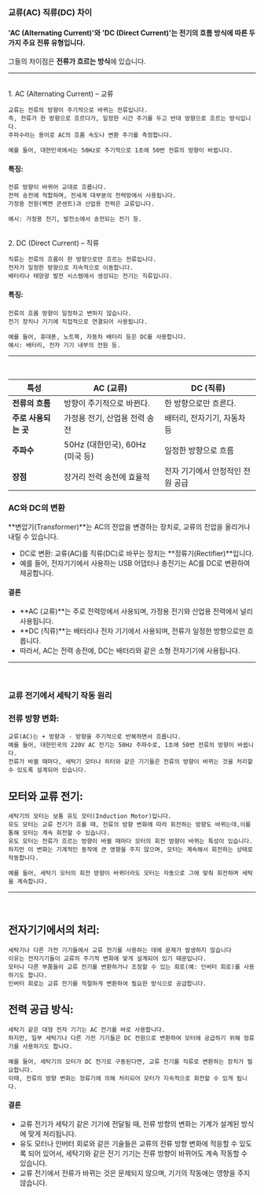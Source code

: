 ### 교류(AC) 직류(DC) 차이

#### **'AC (Alternating Current)'와 'DC (Direct Current)'는 전기의 흐름 방식에 따른 두 가지 주요 전류 유형입니다.**

그들의 차이점은 **전류가 흐르는 방식**에 있습니다.

---
<br>
1. AC (Alternating Current) – 교류

```   
교류는 전류의 방향이 주기적으로 바뀌는 전류입니다.
즉, 전류가 한 방향으로 흐르다가, 일정한 시간 주기를 두고 반대 방향으로 흐르는 방식입니다.
주파수라는 용어로 AC의 흐름 속도나 변환 주기를 측정합니다.

예를 들어, 대한민국에서는 50Hz로 주기적으로 1초에 50번 전류의 방향이 바뀝니다.
```  
#### 특징:

```
전류 방향이 바뀌어 교대로 흐릅니다.
전력 송전에 적합하며, 전세계 대부분의 전력망에서 사용됩니다.
가정용 전원(벽면 콘센트)과 산업용 전력은 교류입니다.

예시: 가정용 전기, 발전소에서 송전되는 전기 등.
```
<br>
2. DC (Direct Current) – 직류

```
직류는 전류의 흐름이 한 방향으로만 흐르는 전류입니다.
전자가 일정한 방향으로 지속적으로 이동합니다.
배터리나 태양광 발전 시스템에서 생성되는 전기는 직류입니다.
```
#### 특징:

```
전류의 흐름 방향이 일정하고 변하지 않습니다.
전기 장치나 기기에 직접적으로 연결되어 사용됩니다.

예를 들어, 휴대폰, 노트북, 자동차 배터리 등은 DC를 사용합니다.
예시: 배터리, 전자 기기 내부의 전원 등.
```
---
<br>

| **특성**          | **AC (교류)**                   | **DC (직류)**                |
|-------------------|--------------------------------|-----------------------------|
| **전류의 흐름**    | 방향이 주기적으로 바뀐다.       | 한 방향으로만 흐른다.         |
| **주로 사용되는 곳** | 가정용 전기, 산업용 전력 송전   | 배터리, 전자기기, 자동차 등    |
| **주파수**        | 50Hz (대한민국), 60Hz (미국 등) | 일정한 방향으로 흐름         |
| **장점**          | 장거리 전력 송전에 효율적        | 전자 기기에서 안정적인 전원 공급 |


### AC와 DC의 변환
**변압기(Transformer)**는 AC의 전압을 변경하는 장치로, 교류의 전압을 올리거나 내릴 수 있습니다.

- DC로 변환: 교류(AC)를 직류(DC)로 바꾸는 장치는 **정류기(Rectifier)**입니다. 
- 예를 들어, 전자기기에서 사용하는 USB 어댑터나 충전기는 AC를 DC로 변환하여 제공합니다.
  
#### 결론
- **AC (교류)**는 주로 전력망에서 사용되며, 가정용 전기와 산업용 전력에서 널리 사용됩니다.
- **DC (직류)**는 배터리나 전자 기기에서 사용되며, 전류가 일정한 방향으로만 흐릅니다.
- 따라서, AC는 전력 송전에, DC는 배터리와 같은 소형 전자기기에 사용됩니다.

---
<br>

### 교류 전기에서 세탁기 작동 원리

### 전류 방향 변화:
```
교류(AC)는 + 방향과 - 방향을 주기적으로 반복하면서 흐릅니다.
예를 들어, 대한민국의 220V AC 전기는 50Hz 주파수로, 1초에 50번 전류의 방향이 바뀝니다.
전류가 바뀔 때마다, 세탁기 모터나 히터와 같은 기기들은 전류의 방향이 바뀌는 것을 처리할 수 있도록 설계되어 있습니다.
```
## 모터와 교류 전기:
```
세탁기의 모터는 보통 유도 모터(Induction Motor)입니다.
유도 모터는 교류 전기가 흐를 때, 전류의 방향 변화에 따라 회전하는 방향도 바뀌는데,이를 통해 모터는 계속 회전할 수 있습니다.
유도 모터는 전류가 흐르는 방향이 바뀔 때마다 모터의 회전 방향이 바뀌는 특성이 있습니다.
하지만 이 변화는 기계적인 동작에 큰 영향을 주지 않으며, 모터는 계속해서 회전하는 상태로 작동합니다.

예를 들어, 세탁기 모터의 회전 방향이 바뀌더라도 모터는 자동으로 그에 맞춰 회전하며 세탁을 계속합니다.
```
---
<br>

## 전자기기에서의 처리:
```
세탁기나 다른 가전 기기들에서 교류 전기를 사용하는 데에 문제가 발생하지 않습니다
이유는 전자기기들이 교류의 주기적 변화에 맞게 설계되어 있기 때문입니다.
모터나 다른 부품들이 교류 전기를 변환하거나 조정할 수 있는 회로(예: 인버터 회로)를 사용하기도 합니다.
인버터 회로는 교류 전기를 적절하게 변환하여 필요한 방식으로 공급합니다.
```

## 전력 공급 방식:
```
세탁기 같은 대형 전자 기기는 AC 전기를 바로 사용합니다.
하지만, 일부 세탁기나 다른 가전 기기들은 DC 전원으로 변환하여 모터에 공급하기 위해 정류기를 사용하기도 합니다.

예를 들어, 세탁기의 모터가 DC 전기로 구동된다면, 교류 전기를 직류로 변환하는 장치가 필요합니다.
이때, 전류의 방향 변화는 정류기에 의해 처리되어 모터가 지속적으로 회전할 수 있게 됩니다.
```

#### 결론
- 교류 전기가 세탁기 같은 기기에 전달될 때, 전류 방향의 변화는 기계가 설계된 방식에 맞게 처리됩니다.
- 유도 모터나 인버터 회로와 같은 기술들은 교류의 전류 방향 변화에 적응할 수 있도록 되어 있어서, 세탁기와 같은 전기 기기는 전류 방향이 바뀌어도 계속 작동할 수 있습니다.
- 교류 전기에서 전류가 바뀌는 것은 문제되지 않으며, 기기의 작동에는 영향을 주지 않습니다.


